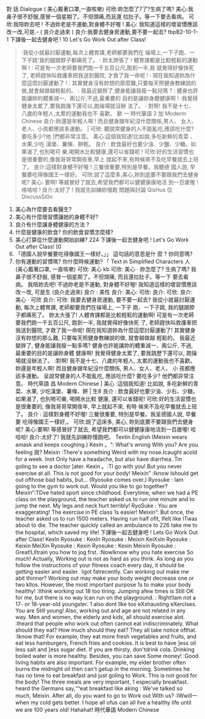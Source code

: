 對 話 Dialogue
( 美心戴著口罩,一直咳嗽)
可欣:妳怎麼了7了?生病了嗎?
美心:我鼻子很不舒服,感冒一個星期了。不但頭痛,而且還
拉肚子。等一下要去看病。
可欣:我陪妳去吧 ! 不過妳老是不運動,對身體不好喔 !
美心: 我知道這樣的壞習慣應該改一改,可是.-
( 良介走過來 )
良介:我要去健身房運動,要不要一起去?
tbpB2-10-1-1
下課後一起去健身吧 ! 10
Let's Go Work Out after Class!
> :我從小就最討厭運動,每次上體育課,老師都要我們在
操場上,一下子跑、一下子跳'我的腿跟脖子都痛死了。
: 妳太誇張了 ! 體育課都是比較輕鬆的運動啊 !
: 可是有一次老師要我們跑一千五百公尺,跑到一半,我
就覺得好像快死了, 老師趕快叫救護車把我送到醫院,
才救了我一命呢 !
: 現在我知道妳為什麼這麼討厭運動了 !
: 其實健身沒有妳想的那麼難,只要每天照健身教練說的
做,就會越做越輕鬆的。
: 我最近變胖了,健身能讓我瘦一點兒嗎 ?
: 健身也許能讓妳的體重減一、兩公斤,不過,最重要的
目的是讓妳身體健康啊 !
> :我覺得健身太累了,要我跳幾下還可以,跑操場就沒辦
法了。
: 對啊! 我不是十七、八歲的年輕人,太累的運動我也不
喜歡。
獸  一
時代華語  2                        加
Moderm Chinese
   良介:妳還是年輕人啊 ! 而且健身跟年紀沒什麼關係,男人、
      女人、老人、小孩都應該多運動。
|   可欣: 聽說常健身的人不能亂吃,應該吃什麼?要吃多少?他
|們都非常注意。
美心:這個我知道!比如說,多吃新鮮的青菜 、水果,少吃
漢堡、薯條、餅乾。
良介 : 飲食最好也要少油、少鹽、少糖。如果渴了,也別喝可
樂,喝開水比較健康,還可以省錢呢 !
可欣:好的生活習慣也是很重要的,像我哥哥常開夜車,早上
就起不來,有時候來不及吃早餐就去上班了。
良介:這樣對身體不好喔 ! 三餐很重要,特別是早餐。我聽德
國人說, 早餐要吃得像國王一樣好。
可欣:說了這麼多,美心,妳到底要不要跟我們去健身呢?
美心: 要啊! 等威冒好了就去,希望我們都可以健健康康地活
到一百歲喔 ! 啥啥哈 !
良介:太好了 ! 我就先訓練妳慢跑
問題與討論   QisHus 位 DiscussSi0n
1. 美心為什麼要去看醫生?
2. 美心有什麼壞習慣讓她的身體不好?
3. 良介有什麼讓身體健康的方法 ?
4. 什麼是健康的飲食? 你的飲食習慣怎麼樣?
5. 美心打算從什麼運動開始訓練?
224
下課後一起去健身吧 !
Let's Go Work Out after Class!   [0
6. 「德國人說早餐要吃得像國王一樣好。」」 這句話的意思是什
麼
? 你同意嗎?
7. 你有運動的習慣嗎? 你什麼時候運動?
「 Text in Simplified Characters 人
(美心戴著口罩, 一直咳嗽)
可欣:
美心  kb
可欣:
美心  ‧
妳怎麼了? 生病了嗎?
我鼻子很不舒服, 感冒一個星期了。不但頭痛, 而且還拉肚子。等一下
要去看病。
我陪妳去吧! 不過妳老是不運動, 對身體不好喔!
我知道這樣的壞習慣應該改一改, 可是生
(良介走過來)
良介 :
美性
良介:
美心:
可欣:
良介:
可欣:
良介:
美心  ‧
可欣
良介:
可欣:
我要去健身房運動, 要不要一起去?
我從小就最討厭運動, 每次上體育課, 老師都要我們在操場上, 一下子
跑、一下子跳, 我的腿跟脖子都痛死了。
妳太大張了! 人體育課都是比較輕鬆的運動啊!
可是有一次老師要我們跑一千五百公尺, 跑到一半, 我就覺得好像快死
了, 老師趕快叫救護車把我送到醫院, 才救了我一命呢!
現在我知道妳為什麼這麼討厭運動了!
其實健身沒有妳想的那么難, 只要每天照健身教練說的做, 就會越做越
輕鬆的。
我最近變胖了, 健身能讓我瘦一點多嗎?
健身也許能讓妳的體重減一、兩公斤, 不過, 最重要的目的是讓妳身體
健康啊!
我覺得健身太累了, 要我跳歷下還可以, 跑操場就沒辦法了。
:對啊! 我不是十七、八歲的年輕人, 太累的運動我也不喜歡。
妳還是年輕人啊! 而且健身跟年紀沒什麼關係, 男人、女人、老人、 小
孩都應該多運動。
呈說常健身的人不能亂吃, 應該吃什麼? 要吃多少? 他們都非常注意。
時代草語       昌
Modern Chinese
|        美心 :這個我知道! 比如說, 多吃新鮮的青菜、水果, 少吃漢堡、薯條、餅
|             生8
良介 : 飲食最好也要少油、少右、少糖。如果渴了, 也別喝可樂, 喝開水比較
健康, 還可以省錢呢!
可欣:好的生活習慣也是很重要的, 像我哥哥常開夜年, 早上就起不來, 有時
候來不及吃早餐就去上班了。
良介 : 這樣對身體不好喔! 三餐很重要, 特別是早餐。我呈德國人說, 早餐要
吃得像國王一樣好,。
可欣:說了這床多, 美心, 妳到底要不要跟我們去健身呢?
美心:要啊! 等感冒好了就去, 希望我們都可以健健康康地活到一百歲喔! 哈
哈哈!
良介:太好了! 我就先訓練妳慢跑吧。
Textin English
(Meixin wears amask and keeps coughing.)
Kexin 。“: What's wrong With you? Are you feeling 崗?
Meixin :There's something Weird with my nose.Icaught acold for a week. Inot
Only have a headache, but also have diarrhea. Tm goling to see a doctor
]ater.
Kexin 。:Tl go with you! But you never exercise at all. This is not good for your
body!
Meixin” :Iknow Ishould get out ofthose bad habits, but...
(Ryosuke comes over.)
Ryosuke : Iam going to the gym to work out. Would you like to go together?
Meixin”:TDve hated sport since childhood. Everytime, when we had a PE class on
the playground, the teacher asked us to run one minute and to jump the
next. My legs and neck hurt terribly!
RyoSuke : You are exaggerating! The exercise in PE class 1s easier!
Meixin”: But once, the teacher asked us to run 1500 meters. Having run half oflt,
Ifelt like ITwas about to die. The teacher quickly called an ambulance to
226                               take me to the hospital, which saved my life!
下課後一起去健身吧 !
Lets Go Work Out after Class!
Kexln
Ryosuke :
Kexln
Ryosuke :
Meixin
KeiXxln
Ryosuke :
Keixin
MeiXin
Ryosuke :
Kexin
Ryosuke :
Kexin
Meixin
Ryosuke
: Great!Llltrain you how to jog frst.
:NowIknow why you hate exercise So much!
Actually, Working out is not as hard as you think. As long as you follow
the instructions of your fitness coach every day, it should be getting
easler and easler.
:Igot fatrecently. Can working out make me abit thinner?
Working out may make your body weight decrease one or two kllos.
However, the most important purpose 1s to make your body healthy!
:Ithink working out 18 too tiring. Jumping afew times is Still OK for me,
but there is no way Ican run on the playground.
: Right!Iam not a 17- or 18-year-old youngster. 1 also dont llke too
eXxhausting eXerclses.
You are Still young! Also, working out and age are not related in any
way. Men and women, the elderly and kids, all should exercise alot.
:Iheard that people who work out often cannot eat indiscriminately. What
should they eat? How much should they eat? They all take notice ofthat.
:Iknow that! For example, they eat more fresh vegetables and fruits, and
eat less hamburgers, French fries and cookies.
It is best to have ]ess oil less salt and ]ess sugar diet. If you are thirsty,
don'tdrink cola. Drinking boiled water is more healthy. Besides, you can
save Some money!
:Good living habits are also important. For example, my elder brother
often burns the midnight oil then can't getup in the morning. Sometimes
he has no time to eat breakfast and just goling to Work.
This is not good for the body! The three meals are very important,
1
especially breakfast. heard the Germans say,““eat breakfast like aking
: We've talked so much, Meixin. After all, do you want to go to Work out
Wlth us?
:IWwill一when my cold gets better. I hope all ofus can all llve a healthy
life until we are 100 years old! Hahahat!
時代華語
Modern Chinese
